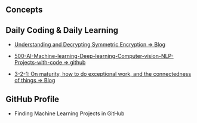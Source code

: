 ## Concepts

## Daily Coding & Daily Learning

- [Understanding and Decrypting Symmetric Encryption => Blog](https://medium.com/bugbountywriteup/understanding-and-breaking-symmetric-encryption-e83efacd5619)

- [500-AI-Machine-learning-Deep-learning-Computer-vision-NLP-Projects-with-code => github](https://github.com/ashishpatel26/500-AI-Machine-learning-Deep-learning-Computer-vision-NLP-Projects-with-code)

- [3-2-1: On maturity, how to do exceptional work, and the connectedness of things => Blog](https://jamesclear.com/3-2-1/january-7-2021)

## GitHub Profile

- Finding Machine Learning  Projects in GitHub